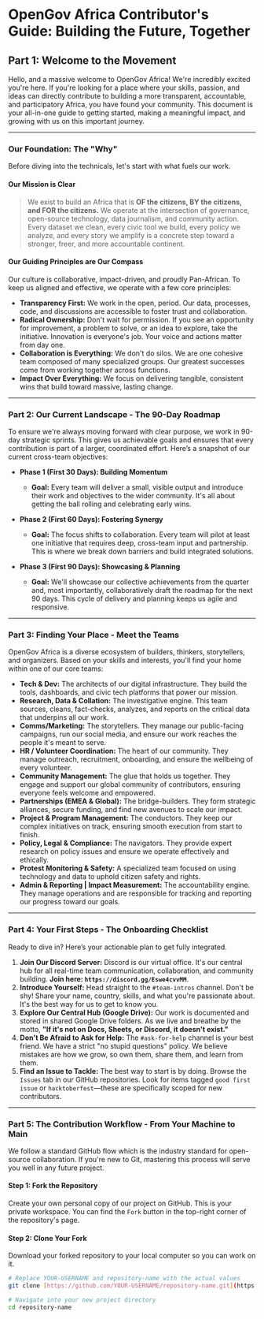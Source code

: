 # OpenGov Africa Contributor's Guide: Building the Future, Together

## Part 1: Welcome to the Movement

Hello, and a massive welcome to OpenGov Africa! We're incredibly excited you're here. If you're looking for a place where your skills, passion, and ideas can directly contribute to building a more transparent, accountable, and participatory Africa, you have found your community. This document is your all-in-one guide to getting started, making a meaningful impact, and growing with us on this important journey.

---

### **Our Foundation: The "Why"**

Before diving into the technicals, let's start with what fuels our work.

#### **Our Mission is Clear**

> We exist to build an Africa that is **OF the citizens, BY the citizens, and FOR the citizens.** We operate at the intersection of governance, open-source technology, data journalism, and community action. Every dataset we clean, every civic tool we build, every policy we analyze, and every story we amplify is a concrete step toward a stronger, freer, and more accountable continent.

#### **Our Guiding Principles are Our Compass**

Our culture is collaborative, impact-driven, and proudly Pan-African. To keep us aligned and effective, we operate with a few core principles:

* **Transparency First:** We work in the open, period. Our data, processes, code, and discussions are accessible to foster trust and collaboration.
* **Radical Ownership:** Don't wait for permission. If you see an opportunity for improvement, a problem to solve, or an idea to explore, take the initiative. Innovation is everyone's job. Your voice and actions matter from day one.
* **Collaboration is Everything:** We don't do silos. We are one cohesive team composed of many specialized groups. Our greatest successes come from working together across functions.
* **Impact Over Everything:** We focus on delivering tangible, consistent wins that build toward massive, lasting change.

---

### **Part 2: Our Current Landscape - The 90-Day Roadmap**

To ensure we're always moving forward with clear purpose, we work in 90-day strategic sprints. This gives us achievable goals and ensures that every contribution is part of a larger, coordinated effort. Here’s a snapshot of our current cross-team objectives:

* **Phase 1 (First 30 Days): Building Momentum**
    * **Goal:** Every team will deliver a small, visible output and introduce their work and objectives to the wider community. It's all about getting the ball rolling and celebrating early wins.

* **Phase 2 (First 60 Days): Fostering Synergy**
    * **Goal:** The focus shifts to collaboration. Every team will pilot at least one initiative that requires deep, cross-team input and partnership. This is where we break down barriers and build integrated solutions.

* **Phase 3 (First 90 Days): Showcasing & Planning**
    * **Goal:** We'll showcase our collective achievements from the quarter and, most importantly, collaboratively draft the roadmap for the next 90 days. This cycle of delivery and planning keeps us agile and responsive.

---

### **Part 3: Finding Your Place - Meet the Teams**

OpenGov Africa is a diverse ecosystem of builders, thinkers, storytellers, and organizers. Based on your skills and interests, you'll find your home within one of our core teams:

* **Tech & Dev:** The architects of our digital infrastructure. They build the tools, dashboards, and civic tech platforms that power our mission.
* **Research, Data & Collation:** The investigative engine. This team sources, cleans, fact-checks, analyzes, and reports on the critical data that underpins all our work.
* **Comms/Marketing:** The storytellers. They manage our public-facing campaigns, run our social media, and ensure our work reaches the people it's meant to serve.
* **HR / Volunteer Coordination:** The heart of our community. They manage outreach, recruitment, onboarding, and ensure the wellbeing of every volunteer.
* **Community Management:** The glue that holds us together. They engage and support our global community of contributors, ensuring everyone feels welcome and empowered.
* **Partnerships (EMEA & Global):** The bridge-builders. They form strategic alliances, secure funding, and find new avenues to scale our impact.
* **Project & Program Management:** The conductors. They keep our complex initiatives on track, ensuring smooth execution from start to finish.
* **Policy, Legal & Compliance:** The navigators. They provide expert research on policy issues and ensure we operate effectively and ethically.
* **Protest Monitoring & Safety:** A specialized team focused on using technology and data to uphold citizen safety and rights.
* **Admin & Reporting | Impact Measurement:** The accountability engine. They manage operations and are responsible for tracking and reporting our progress toward our goals.

---

### **Part 4: Your First Steps - The Onboarding Checklist**

Ready to dive in? Here’s your actionable plan to get fully integrated.

1.  **Join Our Discord Server:** Discord is our virtual office. It's our central hub for all real-time team communication, collaboration, and community building. **Join here: `https://discord.gg/Eswe4cvvMM`**.
2.  **Introduce Yourself:** Head straight to the `#team-intros` channel. Don't be shy! Share your name, country, skills, and what you're passionate about. It's the best way for us to get to know you.
3.  **Explore Our Central Hub (Google Drive):** Our work is documented and stored in shared Google Drive folders. As we live and breathe by the motto, **"If it's not on Docs, Sheets, or Discord, it doesn't exist."**
4.  **Don't Be Afraid to Ask for Help:** The `#ask-for-help` channel is your best friend. We have a strict "no stupid questions" policy. We believe mistakes are how we grow, so own them, share them, and learn from them.
5.  **Find an Issue to Tackle:** The best way to start is by doing. Browse the `Issues` tab in our GitHub repositories. Look for items tagged `good first issue` or `hacktoberfest`—these are specifically scoped for new contributors.

---

### **Part 5: The Contribution Workflow - From Your Machine to Main**

We follow a standard GitHub flow which is the industry standard for open-source collaboration. If you're new to Git, mastering this process will serve you well in any future project.

#### **Step 1: Fork the Repository**
Create your own personal copy of our project on GitHub. This is your private workspace. You can find the `Fork` button in the top-right corner of the repository's page.

#### **Step 2: Clone Your Fork**
Download your forked repository to your local computer so you can work on it.
```bash
# Replace YOUR-USERNAME and repository-name with the actual values
git clone [https://github.com/YOUR-USERNAME/repository-name.git](https://github.com/YOUR-USERNAME/repository-name.git)

# Navigate into your new project directory
cd repository-name